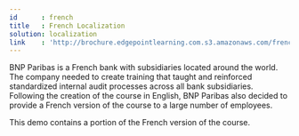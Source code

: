 ```yaml
---
id      : french
title   : French Localization
solution: localization
link    : 'http://brochure.edgepointlearning.com.s3.amazonaws.com/french-SL/story.html'
---
```

BNP Paribas is a French bank with subsidiaries located around the world. The company needed to create training that taught and reinforced standardized internal audit processes across all bank subsidiaries. Following the creation of the course in English, BNP Paribas also decided to provide a French version of the course to a large number of employees.

This demo contains a portion of the French version of the course.
